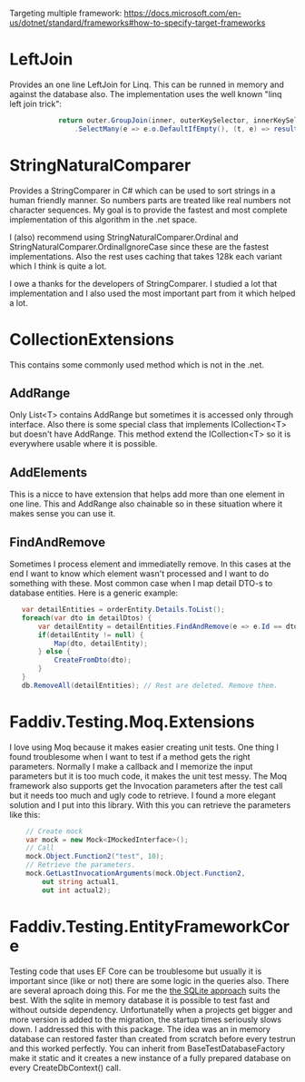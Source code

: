 Targeting multiple framework: https://docs.microsoft.com/en-us/dotnet/standard/frameworks#how-to-specify-target-frameworks

# LeftJoin
Provides an one line LeftJoin for Linq. This can be runned in memory and against the database also. The implementation uses the well known "linq left join trick":
```cs 
            return outer.GroupJoin(inner, outerKeySelector, innerKeySelector, (i, o) => new { i, o })
                .SelectMany(e => e.o.DefaultIfEmpty(), (t, e) => resultSelector(t.i, e));
```

# StringNaturalComparer
Provides a StringComparer in C# which can be used to sort strings in a human friendly manner. So numbers parts are treated like real numbers not character sequences. My goal is to provide the fastest and most complete implementation of this algorithm in the .net space.

I (also) recommend using StringNaturalComparer.Ordinal and StringNaturalComparer.OrdinalIgnoreCase since these are the fastest implementations. Also the rest uses caching that takes 128k each variant which I think is quite a lot.

I owe a thanks for the developers of StringComparer. I studied a lot that implementation and I also used the most important part from it which helped a lot.

# CollectionExtensions
This contains some commonly used method which is not in the .net.

## AddRange
Only List&lt;T&gt; contains AddRange but sometimes it is accessed only through interface. Also there is some special class that implements ICollection&lt;T&gt; but doesn't have AddRange. This method extend the ICollection&lt;T&gt; so it is everywhere usable where it is possible.

## AddElements
This is a nicce to have extension that helps add more than one element in one line. This and AddRange also chainable so in these situation where it makes sense you can use it.

## FindAndRemove
Sometimes I process element and immediatelly remove. In this cases  at the end I want to know which element wasn't processed and I want to do something with these. Most common case when I map detail DTO-s to database entities. Here is a generic example:
```cs 
   var detailEntities = orderEntity.Details.ToList();
   foreach(var dto in detailDtos) {
       var detailEntity = detailEntities.FindAndRemove(e => e.Id == dto.Id);
       if(detailEntity != null) {
           Map(dto, detailEntity);
       } else {
           CreateFromDto(dto);
       }
   }
   db.RemoveAll(detailEntities); // Rest are deleted. Remove them.
```

# Faddiv.Testing.Moq.Extensions
I love using Moq because it makes easier creating unit tests. One thing I found troublesome when I want to test if a method gets the right parameters.
Normally I make a callback and I memorize the input parameters but it is too much code, it makes the unit test messy. The Moq framework also supports get the Invocation parameters after the test call but it needs too much and ugly code to retrieve. I found a more elegant solution and I put into this library.
With this you can retrieve the parameters like this:
```cs 
    // Create mock
    var mock = new Mock<IMockedInterface>();
    // Call
    mock.Object.Function2("test", 10);
    // Retrieve the parameters.
    mock.GetLastInvocationArguments(mock.Object.Function2,
        out string actual1,
        out int actual2);
```

# Faddiv.Testing.EntityFrameworkCore
Testing code that uses EF Core can be troublesome but usually it is important since (like or not) there are some logic in the queries also. There are several aproach doing this. For me the [the SQLite approach](https://docs.microsoft.com/en-us/ef/core/miscellaneous/testing/#approach-2-sqlite) suits the best. With the sqlite in memory database it is possible to test fast and without outside dependency. Unfortunatelly when a projects get bigger and more version is added to the migration, the startup times seriously slows down. I addressed this with this package. The idea was an in memory database can restored faster than created from scratch before every testrun and this worked perfectly. You can inherit from BaseTestDatabaseFactory make it static and it creates a new instance of a fully prepared database on every CreateDbContext() call.